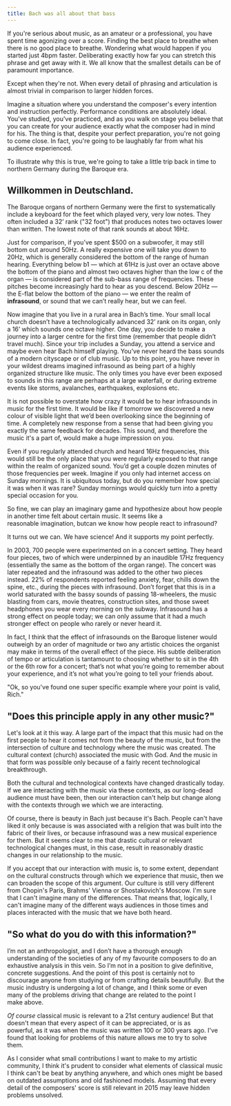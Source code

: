 ```yaml
---
title: Bach was all about that bass
---
```


If you're serious about music, as an amateur or a professional, you have spent time agonizing over a score. Finding the best place to breathe when there is no good place to breathe. Wondering what would happen if you started just 4bpm faster. Deliberating exactly how far you can stretch this phrase and get away with it. We all know that the smallest details can be of paramount importance.

Except when they're not. When every detail of phrasing and articulation is almost trivial in comparison to larger hidden forces.

Imagine a situation where you understand the composer's every intention and instruction perfectly. Performance conditions are absolutely ideal. You've studied, you've practiced, and as you walk on stage you believe that you can create for your audience exactly what the composer had in mind for his. The thing is that, despite your perfect preparation, you're not going to come close. In fact, you're going to be laughably far from what his audience experienced.

To illustrate why this is true, we're going to take a little trip back in time to northern Germany during the Baroque era.

## Willkommen in Deutschland.

The Baroque organs of northern Germany were the first to systematically include a keyboard for the feet which played very, very low notes. They often included a 32’ rank ("32 foot") that produces notes two octaves lower than written. The lowest note of that rank sounds at about 16Hz.

Just for comparison, if you’ve spent $500 on a subwoofer, it may still bottom out around 50Hz. A really expensive one will take you down to 20Hz, which is generally considered the bottom of the range of human hearing. Everything below b1 — which at 61Hz is just over an octave above the bottom of the piano and almost two octaves higher than the low c of the organ — is considered part of the sub-bass range of frequencies. These pitches become increasingly hard to hear as you descend. Below 20Hz — the E-flat below the bottom of the piano — we enter the realm of **infrasound**, or sound that we can’t really hear, but we can feel.

Now imagine that you live in a rural area in Bach’s time. Your small local church doesn’t have a technologically advanced 32’ rank on its organ, only a 16’ which sounds one octave higher. One day, you decide to make a journey into a larger centre for the first time (remember that people didn’t travel much). Since your trip includes a Sunday, you attend a service and maybe even hear Bach himself playing. You’ve never heard the bass sounds of a modern cityscape or of club music. Up to this point, you have never in your wildest dreams imagined infrasound as being part of a highly organized structure like music. The only times you have ever been exposed to sounds in this range are perhaps at a large waterfall, or during extreme events like storms, avalanches, earthquakes, explosions etc.

It is not possible to overstate how crazy it would be to hear infrasounds in music for the first time. It would be like if tomorrow we discovered a new colour of visible light that we’d been overlooking since the beginning of time. A completely new response from a sense that had been giving you exactly the same feedback for decades. This sound, and therefore the music it's a part of, would make a huge impression on you.

Even if you regularly attended church and heard 16Hz frequencies, this would still be the only place that you were regularly exposed to that range within the realm of organized sound. You’d get a couple dozen minutes of those frequencies per week. Imagine if you only had internet access on Sunday mornings. It is ubiquitous today, but do you remember how special it was when it was rare? Sunday mornings would quickly turn into a pretty special occasion for you. 

So fine, we can play an imaginary game and hypothesize about how people in another time felt about certain music. It seems like a reasonable imagination, butcan we know how people react to infrasound? 

It turns out we can. We have science! And it supports my point perfectly. 

In 2003, 700 people were experimented on in a concert setting. They heard four pieces, two of which were underpinned by an inaudible 17Hz frequency (essentially the same as the bottom of the organ range). The concert was later repeated and the infrasound was added to the other two pieces instead. 22% of respondents reported feeling anxiety, fear, chills down the spine, etc., during the pieces with infrasound. Don’t forget that this is in a world saturated with the bassy sounds of passing 18-wheelers, the music blasting from cars, movie theatres, construction sites, and those sweet headphones you wear every morning on the subway. Infrasound has a strong effect on people today; we can only assume that it had a much stronger effect on people who rarely or never heard it. 

In fact, I think that the effect of infrasounds on the Baroque listener would outweigh by an order of magnitude or two any artistic choices the organist may make in terms of the overall effect of the piece. His subtle deliberation of tempo or 
articulation is tantamount to choosing whether to sit in the 4th or the 6th row for a concert; that’s not what you’re going to remember about your experience, and it’s not what you’re going to tell your friends about.

"Ok, so you've found one super specific example where your point is valid, Rich."

## "Does this principle apply in any other music?"

Let's look at it this way. A large part of the impact that this music had on the first people to hear it comes not from the beauty of the music, but from the intersection of culture and technology where the music was created. The cultural context (church) associated the music with God. And the music in that form was possible only because of a fairly recent technological breakthrough. 

Both the cultural and technological contexts have changed drastically today. If we are interacting with the music via these contexts, as our long-dead audience must have been, then our interaction can't help but change along with the contexts through we which we are interacting. 

Of course, there is beauty in Bach just because it's Bach. People can't have liked it only because is was associated with a religion that was built into the fabric of their lives, or because infrasound was a new musical experience for them. But it seems clear to me that drastic cultural or relevant technological changes must, in this case, result in reasonably drastic changes in our relationship to the music.

If you accept that our interaction with music is, to some extent, dependant on the cultural constructs through which we experience that music, then we can broaden the scope of this argument. Our culture is still very different from Chopin's Paris, Brahms' Vienna or Shostakovich's Moscow. I'm sure that I can't imagine many of the differences. That means that, logically, I can't imagine many of the different ways audiences in those times and places interacted with the music that we have both heard. 

## "So what do you do with this information?"

I’m not an anthropologist, and I don’t have a thorough enough understanding of the societies of any of my favourite composers to do an exhaustive analysis in this vein. So I’m not in a position to give definitive, concrete suggestions. And the point of this post is certainly not to discourage anyone from studying or from crafting details beautifully. But the music industry is undergoing a lot of change, and I think some or even many of the problems driving that change are related to the point I make above. 

*Of course* classical music is relevant to a 21st century audience! But that doesn't mean that every aspect of it can be appreciated, or is as powerful, as it was when the music was written 100 or 300 years ago. I've found that looking for problems of this nature allows me to try to solve them.

As I consider what small contributions I want to make to my artistic community, I think it's prudent to consider what elements of classical music I think can't be beat by anything anywhere, and which ones might be based on outdated assumptions and old fashioned models. Assuming that every detail of the composers' score is still relevant in 2015 may leave hidden problems unsolved.
